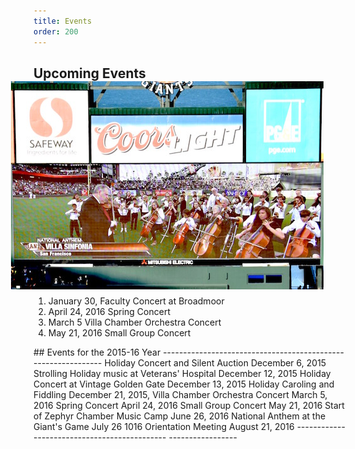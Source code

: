 ```yaml
---
title: Events
order: 200
---
```


<style>
div#events table {
  width: 117%;
}
</style>

## Upcoming Events<img style="float: right; margin-right: 40px; margin-left: 20px; margin-bottom: 10px; " width="500px" src="/images/anthem.jpg"></img>

1. January 30, Faculty Concert at Broadmoor
2. April 24, 2016 Spring Concert
2. March 5 Villa Chamber Orchestra Concert
2. May 21, 2016 Small Group Concert

<div id = "events">
## Events for the 2015-16 Year
---------------------------------------------   -----------------
Holiday Concert and Silent Auction              December 6, 2015
Strolling Holiday music at Veterans' Hospital   December 12, 2015
Holiday Concert at Vintage Golden Gate          December 13, 2015
Holiday Caroling and Fiddling                   December 21, 2015,
Villa Chamber Orchestra Concert                 March 5, 2016
Spring Concert                                  April 24, 2016
Small Group Concert                             May 21, 2016
Start of Zephyr Chamber Music Camp              June 26, 2016
National Anthem at the Giant's Game             July 26 1016
Orientation Meeting                             August 21, 2016
---------------------------------------------   -----------------
</div>
